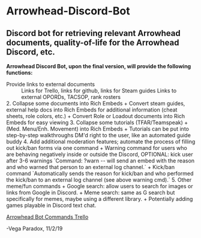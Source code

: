 # Arrowhead-Discord-Bot

## Discord bot for retrieving relevant Arrowhead documents, quality-of-life for the Arrowhead Discord, etc.

**Arrowhead Discord Bot, upon the final version, will provide the following functions:**

<dl>
  <dt>Provide links to external documents</dt>
  <dd>Links for Trello, links for github, links for Steam guides
      Links to external OPORDs, TACSOP, rank rosters</dd>
2. Collapse some documents into Rich Embeds
  + Convert steam guides, external help docs into Rich Embeds for additional information (cheat sheets, role colors, etc.)
  + Convert Role or Loadout documents into Rich Embeds for easy viewing
3. Collapse some tutorials (TFAR/Teamspeak) + (Med. Menu/Enh. Movement) into Rich Embeds
  + Tutorials can be put into step-by-step walkthroughs DM'd right to the user, like an automated guide buddy
4. Add additional moderation features; automate the process of filling out kick/ban forms via one command
  + Warning command for users who are behaving negatively inside or outside the Discord, OPTIONAL: kick user after 3-6 warnings
    `Command: ?warn <user> <reason> -- will send an embed with the reason and who warned that person to an external log channel.`
  + Kick/ban command
    `Automatically sends the reason for kick/ban and who performed the kick/ban to an external log channel (see above warning cmd).`
5. Other meme/fun commands
  + Google search: allow users to search for images or links from Google in Discord.
  + Meme search: same as G search but specifically for memes, maybe using a different library.
  + Potentially adding games playable in Discord text chat.

[Arrowhead Bot Commands Trello](https://trello.com/b/RU0fbRsA/arrowhead-bot-commands)


-Vega Paradox, 11/2/19
